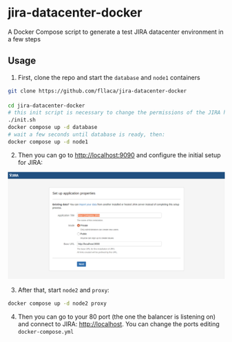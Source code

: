 # jira-datacenter-docker
A Docker Compose script to generate a test JIRA datacenter environment in a few steps

## Usage

1. First, clone the repo and start the `database` and `node1` containers

```bash
git clone https://github.com/fllaca/jira-datacenter-docker

cd jira-datacenter-docker
# this init script is necessary to change the permissions of the JIRA home folders so the JIRA daemon can write to them
./init.sh
docker compose up -d database
# wait a few seconds until database is ready, then:
docker compose up -d node1
```

2. Then you can go to [http://localhost:9090](http://localhost:9090) and configure the initial setup for JIRA:

![Initial JIRA setup](docs/img/jira-setup.png)

3. After that, start `node2` and `proxy`:

```bash
docker compose up -d node2 proxy
```

4. Then you can go to your 80 port (the one the balancer is listening on) and connect to JIRA: [http://localhost](http://localhost). You can change the ports editing `docker-compose.yml`


